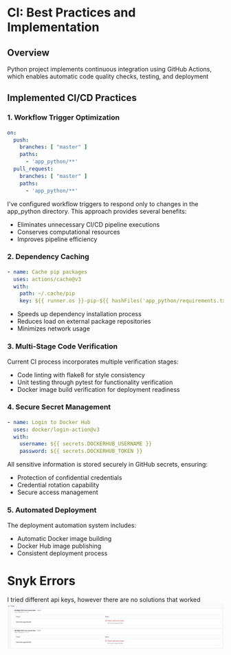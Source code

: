 # CI: Best Practices and Implementation

## Overview
Python project implements continuous integration using GitHub Actions, which enables automatic code quality checks, testing, and deployment

## Implemented CI/CD Practices

### 1. Workflow Trigger Optimization
```yaml
on:
  push:
    branches: [ "master" ]
    paths:
      - 'app_python/**'
  pull_request:
    branches: [ "master" ]
    paths:
      - 'app_python/**'
```
I've configured workflow triggers to respond only to changes in the app_python directory. This approach provides several benefits:
- Eliminates unnecessary CI/CD pipeline executions
- Conserves computational resources
- Improves pipeline efficiency

### 2. Dependency Caching
```yaml
- name: Cache pip packages
  uses: actions/cache@v3
  with:
    path: ~/.cache/pip
    key: ${{ runner.os }}-pip-${{ hashFiles('app_python/requirements.txt') }}
```

- Speeds up dependency installation process
- Reduces load on external package repositories
- Minimizes network usage

### 3. Multi-Stage Code Verification
Current CI process incorporates multiple verification stages:
- Code linting with flake8 for style consistency
- Unit testing through pytest for functionality verification
- Docker image build verification for deployment readiness

### 4. Secure Secret Management
```yaml
- name: Login to Docker Hub
  uses: docker/login-action@v3
  with:
    username: ${{ secrets.DOCKERHUB_USERNAME }}
    password: ${{ secrets.DOCKERHUB_TOKEN }}
```
All sensitive information is stored securely in GitHub secrets, ensuring:
- Protection of confidential credentials
- Credential rotation capability
- Secure access management

### 5. Automated Deployment
The deployment automation system includes:
- Automatic Docker image building
- Docker Hub image publishing
- Consistent deployment process


# Snyk Errors
I tried different api keys, however there are no solutions that worked
![alt text](md_assets/snyk.png)